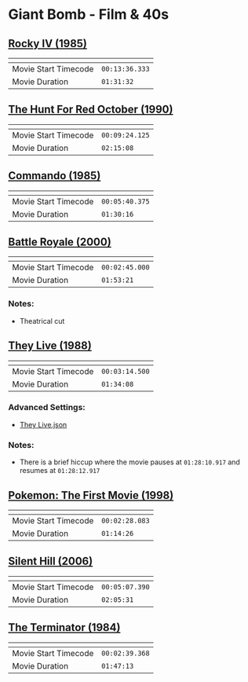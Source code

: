 Giant Bomb - Film & 40s
===============

[Rocky IV (1985)](https://www.giantbomb.com/shows/film-40s-rocky-iv/2970-16636)
---------------
| <!-- -->             | <!-- -->       |
|----------------------|----------------|
| Movie Start Timecode | `00:13:36.333` |
| Movie Duration       | `01:31:32`     |

[The Hunt For Red October (1990)](https://www.giantbomb.com/shows/film-and-40s-the-hunt-for-red-october/2970-16522/premium-podcast)
---------------
| <!-- -->             | <!-- -->       |
|----------------------|----------------|
| Movie Start Timecode | `00:09:24.125` |
| Movie Duration       | `02:15:08`     |

[Commando (1985)](https://www.giantbomb.com/shows/film-and-40s-commando/2970-16319)
---------------
| <!-- -->             | <!-- -->       |
|----------------------|----------------|
| Movie Start Timecode | `00:05:40.375` |
| Movie Duration       | `01:30:16`     |

[Battle Royale (2000)](https://www.giantbomb.com/shows/film-and-40s-battle-royale/2970-16061)
---------------
| <!-- -->             | <!-- -->       |
|----------------------|----------------|
| Movie Start Timecode | `00:02:45.000` |
| Movie Duration       | `01:53:21`     |

### Notes:
- Theatrical cut

[They Live (1988)](https://www.giantbomb.com/shows/film-and-40s-they-live/2970-16051)
---------------
| <!-- -->             | <!-- -->       |
|----------------------|----------------|
| Movie Start Timecode | `00:03:14.500` |
| Movie Duration       | `01:34:08`     |

### Advanced Settings:
  - [They Live.json](Settings/They%20Live.json?raw=1)
### Notes:
- There is a brief hiccup where the movie pauses at `01:28:10.917` and resumes at `01:28:12.917`

[Pokemon: The First Movie (1998)](https://www.giantbomb.com/shows/pokemon-the-first-movie/2970-19775)
---------------
| <!-- -->             | <!-- -->       |
|----------------------|----------------|
| Movie Start Timecode | `00:02:28.083` |
| Movie Duration       | `01:14:26`     |

[Silent Hill (2006)](https://www.giantbomb.com/shows/silent-hill-2006/2970-21484)
---------------
| <!-- -->             | <!-- -->       |
|----------------------|----------------|
| Movie Start Timecode | `00:05:07.390` |
| Movie Duration       | `02:05:31`     |

[The Terminator (1984)](https://www.giantbomb.com/shows/the-terminator-1984/2970-21831)
---------------
| <!-- -->             | <!-- -->       |
|----------------------|----------------|
| Movie Start Timecode | `00:02:39.368` |
| Movie Duration       | `01:47:13`     |
